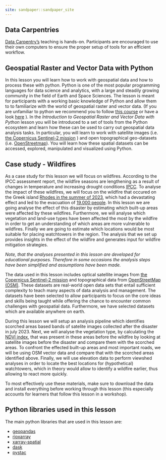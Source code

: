 ```yaml
---
site: sandpaper::sandpaper_site
---
```


## Data Carpentries

[Data Carpentry’s](https://datacarpentry.org/) teaching is hands-on. Participants are encouraged to use their own computers to ensure the proper setup of tools for an efficient workflow.

## Geospatial Raster and Vector Data with Python

In this lesson you will learn how to work with geospatial data and how to process these with python. Python is one of the most popular programming languages for data science and analytics, with a large and steadily growing community in the field of Earth and Space Sciences. The lesson is meant for participants with a working basic knowledge of Python and allow them to to familiarize with the world of geospatial raster and vector data. (If you are unfamiliar to python we recommend you to follow [this course](https://swcarpentry.github.io/python-novice-inflammation/) or have a look [here](https://greenteapress.com/thinkpython2/thinkpython2.pdf) ). In the *Introduction to Geospatial Raster and Vector Data with Python*  lesson you will be introduced to a set of tools from the Python ecosystem and learn how these can be used to carry out geospatial data analysis tasks. In particular, you will learn to work with  satellite images (i.e. [the Copernicus Sentinel-2 mission][sentinel-2] ) and open topographical geo-datasets (i.e. [OpenStreetmap][osm]). You will learn how these spatial datasets can be accessed, explored, manipulated and visualized using Python.

## Case study - Wildfires

As a case study for this lesson we will focus on wildfires. According to the IPCC assessment report, the wildfire seasons are lengthening as a result of changes in temperature and increasing drought conditions [IPCC](https://www.ipcc.ch/report/ar6/wg2/about/frequently-asked-questions/keyfaq1/). To analyse the impact of these wildfires, we will focus on the wildfire that occured on the Greek island [Rhodes in the summer of 2023](https://news.sky.com/story/wildfires-on-rhodes-force-hundreds-of-holidaymakers-to-flee-their-hotels-12925583), which had a devastating effect and led to the evacuation of [19.000 people](https://en.wikipedia.org/wiki/2023_Greece_wildfires). In this lesson we are going analyse the effect of this disaster by estimating which built-up areas were affected by these wildfires. Furthermore, we will analyse which vegetation and land-use types have been affected the most by the wildfire in order to get an understanding of which areas are more vulnerable to wildfires. Finally we are going to estimate which locations would be most suitable for placing watchtowers in the region. The analysis that we set up provides insights in the effect of the wildfire and generates input for wildfire mitigation strategies.

*Note, that the analyses presented in this lesson are developed for educational purposes. Therefore in some occasions the analysis steps have been simplified and assumptions have been made.*

The data used in this lesson includes optical satellite images from [the Copernicus Sentinel-2 mission][sentinel-2] and topographical data from [OpenStreetMap (OSM)][osm]. These datasets are real-world open data sets that entail sufficient complexity to teach many aspects of data analysis and management. The datasets have been selected to allow participants to focus on the core ideas and skills being taught while offering the chance to encounter common challenges with geospatial data. Furthermore, we have selected datasets which are available anywhere on earth.

During this lesson we will setup an analysis pipeline which identifies scorched areas based bands of satelite images collected after the disaster in july 2023. Next, we will analyse the vegetation type, by calculating the [NDVI index](https://en.wikipedia.org/wiki/Normalized_difference_vegetation_index), that was present in these areas before the wildfire by looking at satellite images before the disaster and compare them with the scorched areas. To confront the effected built-up areas and most important roads, we will be using OSM vector data and compare that with the scorched areas identified above. Finally, we will use elevation data to perform viewshed analyses in order to locate the best locations for (hypothetical) watchtowers, which in theory would allow to identify a wildfire earlier, thus allowing to react more quickly.

To most effectively use these materials, make sure to download the data and install everything before working through this lesson (this especially accounts for learners that follow this lesson in a workshop).

## Python libraries used in this lesson

The main python libraries that are used in this lesson are:

- [geopandas](https://geopandas.org/en/stable/)
- [rioxarray](https://github.com/corteva/rioxarray)
- [xarray-spatial](https://xarray-spatial.org/)
- [dask](https://www.dask.org/)
- [pystac](https://pystac.readthedocs.io/en/stable/)

[sentinel-2]: https://sentinel.esa.int/web/sentinel/missions/sentinel-2
[osm]: https://www.openstreetmap.org/#map=14/45.2935/18.7986
